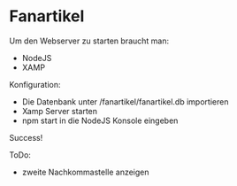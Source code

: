 # Fanartikel
Um den Webserver zu starten braucht man:

- NodeJS
- XAMP

Konfiguration:

- Die Datenbank unter /fanartikel/fanartikel.db importieren
- Xamp Server starten 
- npm start in die NodeJS Konsole eingeben

Success!

ToDo:
- zweite Nachkommastelle anzeigen

